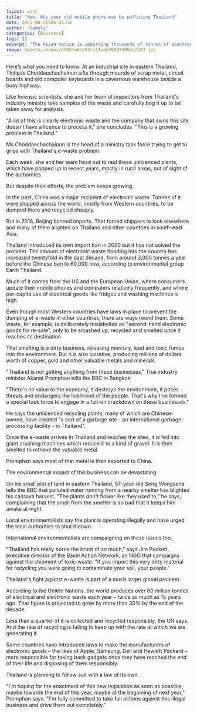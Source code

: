 ```yaml
---
layout: post
title: "New: Why your old mobile phone may be polluting Thailand"
date: 2025-06-26T06:43:54
author: "badely"
categories: [Business]
tags: []
excerpt: "The Asian nation is importing thousands of tonnes of electronic waste per year, despite a ban."
image: assets/images/6996fe67e82c111ade59803500cd2423.jpg
---
```


Here’s what you need to know: At an industrial site in eastern Thailand, Thitipas Choddaechachainun sifts through mounds of scrap metal, circuit boards and old computer keyboards in a cavernous warehouse beside a busy highway.

Like forensic scientists, she and her team of inspectors from Thailand's industry ministry take samples of the waste and carefully bag it up to be taken away for analysis.

"A lot of this is clearly electronic waste and the company that owns this site doesn't have a licence to process it," she concludes. "This is a growing problem in Thailand."

Ms Choddaechachainun is the head of a ministry task force trying to get to grips with Thailand's e-waste problem.

Each week, she and her team head out to raid these unlicenced plants, which have popped up in recent years, mostly in rural areas, out of sight of the authorities.

But despite their efforts, the problem keeps growing.

In the past, China was a major recipient of electronic waste. Tonnes of it were shipped across the world, mostly from Western countries, to be dumped there and recycled cheaply.

But in 2018, Beijing banned imports. That forced shippers to look elsewhere and many of them alighted on Thailand and other countries in south-east Asia.

Thailand introduced its own import ban in 2020 but it has not solved the problem. The amount of electronic waste flooding into the country has increased twentyfold in the past decade, from around 3,000 tonnes a year before the Chinese ban to 60,000 now, according to environmental group Earth Thailand.

Much of it comes from the US and the European Union, where consumers update their mobile phones and computers relatively frequently, and where per-capita use of electrical goods like fridges and washing machines is high.

Even though most Western countries have laws in place to prevent the dumping of e-waste in other countries, there are ways round them. Some waste, for example, is deliberately mislabelled as "second-hand electronic goods for re-sale", only to be smashed up, recycled and smelted once it reaches its destination.

That smelting is a dirty business, releasing mercury, lead and toxic fumes into the environment. But it is also lucrative, producing millions of dollars worth of copper, gold and other valuable metals and minerals.

"Thailand is not getting anything from these businesses," Thai industry minister Akanat Promphan tells the BBC in Bangkok. 

"There's no value to the economy, it destroys the environment, it poses threats and endangers the livelihood of the people. That's why I've formed a special task force to engage in a full-on crackdown on these businesses."

He says the unlicenced recycling plants, many of which are Chinese-owned, have created "a sort of a garbage site -  an international garbage processing facility - in Thailand".

Once the e-waste arrives in Thailand and reaches the sites, it is fed into giant crushing machines which reduce it to a kind of gravel. It is then smelted to retrieve the valuable metal.

Promphan says most of that metal is then exported to China.

The environmental impact of this business can be devastating.

On his small plot of land in eastern Thailand, 57-year-old Seng Wongsena tells the BBC that polluted water running from a nearby smelter has blighted his cassava harvest. "The plants don't flower like they used to," he says, complaining that the smell from the smelter is so bad that it keeps him awake at night.

Local environmentalists say the plant is operating illegally and have urged the local authorities to shut it down.

International environmentalists are campaigning on these issues too.

"Thailand has really borne the brunt of so much," says Jim Puckett, executive director of the Basel Action Network, an NGO that campaigns against the shipment of toxic waste. "If you import this very dirty material for recycling you were going to contaminate your soil, your people."

Thailand's fight against e-waste is part of a much larger global problem.

According to the United Nations, the world produces over 60 million tonnes of electrical and electronic waste each year – twice as much as 15 years ago. That figure is projected to grow by more than 30% by the end of the decade.

Less than a quarter of it is collected and recycled responsibly, the UN says. And the rate of recycling is failing to keep up with the rate at which we are generating it.

Some countries have introduced laws to make the manufacturers of electronic goods – the likes of Apple, Samsung, Dell and Hewlett Packard – more responsible for taking back gadgets once they have reached the end of their life and disposing of them responsibly.

Thailand is planning to follow suit with a law of its own.

"I'm hoping for the enactment of this new legislation as soon as possible, maybe towards the end of this year, maybe at the beginning of next year," Promphan says. "I'm fully committed to take full actions against this illegal business and drive them out completely."

